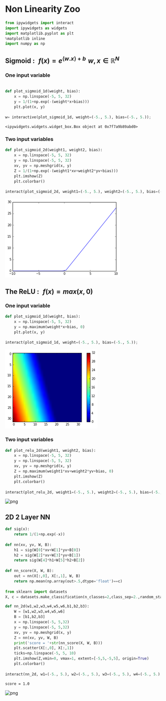 
# Non Linearity Zoo



```python
from ipywidgets import interact
import ipywidgets as widgets
import matplotlib.pyplot as plt
%matplotlib inline
import numpy as np
```


## Sigmoid : $\, \, f(x) = e^{\left \langle w.x \right \rangle+b} \, \, w, x \in \mathbb{R}^N$
### One input variable


```python

def plot_sigmoid_1d(weight, bias):
    x = np.linspace(-5, 5, 32)
    y = 1/(1+np.exp(-(weight*x+bias)))
    plt.plot(x, y)

w= interactive(plot_sigmoid_1d, weight=(-5., 5.), bias=(-5., 5.));

```

    <ipywidgets.widgets.widget_box.Box object at 0x7f7a9b89abd0>


### Two input variables


```python
def plot_sigmoid_2d(weight1, weight2, bias):
    x = np.linspace(-5, 5, 32)
    y = np.linspace(-5, 5, 32)
    xv, yv = np.meshgrid(x, y)
    Z = 1/(1+np.exp(-(weight1*xv+weight2*yv+bias)))
    plt.imshow(Z)
    plt.colorbar()
    
interact(plot_sigmoid_2d, weight1=(-5., 5.), weight2=(-5., 5.), bias=(-5., 5.));
```


![png](output_5_0.png)


## The ReLU : $\, \, f(x) = max(x, 0)$
### One input variable


```python
def plot_sigmoid_1d(weight, bias):
    x = np.linspace(-5, 5, 32)
    y = np.maximum(weight*x+bias, 0)
    plt.plot(x, y)
    
interact(plot_sigmoid_1d, weight=(-5., 5.), bias=(-5., 5.));
```


![png](output_7_0.png)


### Two input variables


```python
def plot_relu_2d(weight1, weight2, bias):
    x = np.linspace(-5, 5, 32)
    y = np.linspace(-5, 5, 32)
    xv, yv = np.meshgrid(x, y)
    Z = np.maximum(weight1*xv+weight2*yv+bias, 0)
    plt.imshow(Z)
    plt.colorbar()
    
interact(plot_relu_2d, weight1=(-5., 5.), weight2=(-5., 5.), bias=(-5., 5.));
```


![png](output_9_0.png)


## 2D 2 Layer NN


```python
def sig(x):
    return 1/(1+np.exp(-x))

def nn(xv, yv, W, B):
    h1 = sig(W[0]*xv+W[1]*yv+B[0])
    h2 = sig(W[2]*xv+W[3]*yv+B[1])
    return sig(W[4]*h1+W[5]*h2+B[2])

def nn_score(X, W, B):
    out = nn(X[:,0], X[:,1], W, B)
    return np.mean(np.array(out>.5,dtype='float')==c)

from sklearn import datasets
X, c = datasets.make_classification(n_classes=2,class_sep=2.,random_state=22, n_samples=100, n_clusters_per_class=2, n_features=2, n_redundant=0, n_informative=2)
```


```python
def nn_2d(w1,w2,w3,w4,w5,w6,b1,b2,b3):
    W = [w1,w2,w3,w4,w5,w6]
    B = [b1,b2,b3]
    x = np.linspace(-5, 5,32)
    y = np.linspace(-5, 5,32)
    xv, yv = np.meshgrid(x, y)
    Z = nn(xv, yv, W, B)
    print('score = '+str(nn_score(X, W, B)))
    plt.scatter(X[:,0], X[:,1])
    ticks=np.linspace(-5, 5, 10)
    plt.imshow(Z,vmin=0, vmax=1, extent=[-5,5,-5,5], origin=True)
    plt.colorbar()

interact(nn_2d, w1=(-5., 5.), w2=(-5., 5.), w3=(-5., 5.), w4=(-5., 5.), w5=(-5., 5.), w6=(-5., 5.), b1=(-5., 5.), b2=(-5., 5.), b3=(-5., 5.));
```

    score = 1.0



![png](output_12_1.png)



```python

```
